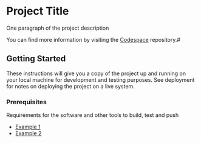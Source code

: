 # Project Title

One paragraph of the project description

You can find more information by visiting the [Codespace](https://codespaceacademy.com) repository.# 

## Getting Started

These instructions will give you a copy of the project up and running on your local machine for development and testing purposes. See deployment for notes on deploying the project on a live system.

### Prerequisites

Requirements for the software and other tools to build, test and push

- [Example 1](https://www.codespaceacademy.com)
- [Example 2](https://www.codespaceacademy.com)
